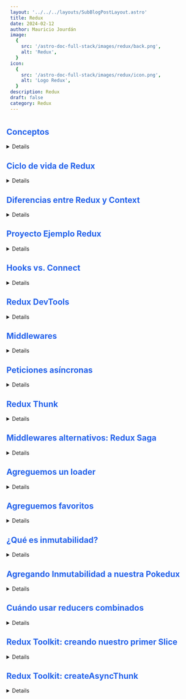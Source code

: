 ```yaml
---
layout: '../../../layouts/SubBlogPostLayout.astro'
title: Redux
date: 2024-02-12
author: Mauricio Jourdán
image:
  {
    src: '/astro-doc-full-stack/images/redux/back.png',
    alt: 'Redux',
  }
icon:
  {
    src: '/astro-doc-full-stack/images/redux/icon.png',
    alt: 'Logo Redux',
  }
description: Redux
draft: false
category: Redux
---
```


<style>
  h1 { color: #713f12; }
  h2 { color: #2563eb; }
  h3 { color: #a855f7; }
  img {
    width: 100%;
    height: 100%;
    object-fit: cover;
  }
  pre {
    padding: 10px;
  }

  table {
    border-collapse: collapse; /* Elimina el espacio entre las celdas */
    width: 100%; /* Ancho de la tabla */
    margin: 0 auto; /* Centrar la tabla */
  }

  th, td {
    border: 1px solid #ddd; /* Borde de las celdas */
    padding: 8px; /* Relleno de las celdas */
    text-align: left; /* Alineación del texto */
  }

  th {
    background-color: #f2f2f2; /* Color de fondo del encabezado */
    font-weight: bold; /* Peso de la fuente del encabezado */
  }

  tr:nth-child(even) {
    background-color: #f9f9f9; /* Color de fondo de las filas pares */
  }  
</style>

## Conceptos

<details>
DOC: https://es.redux.js.org/

<mark>Resux</mark> es una librería que nos ayuda a manejar el estado de nuestra aplicación.

**Necesitamos 3 cosas**:

- Dónde almancenar la información
- Cómo acceder a ella
- Cómo actualizarla

**Redux está basado en 3 principios**:

- Hay solo una única fuente de verdad (store) => La diferencia entre State y Store es que State es un objeto de tipo 'clave: valor' (aunque puede ser de otros tipos). El Store contiene al State y a otras cosas.
- El estado es de solo lectura (solo se actualiza con actions). No debemos modificarlo directamente.
- Los cabmios deben realizarse a través de funciones puras (reducers).

**Funciones puras**:

- Valor retornado cambia si la entrada cambia.
- Misma entrada, misma salida.
- Sin efectos colaterales
- Entrada: x -> Función Pura: f -> Salida: F(x)

**Reducers**:

- Calcular el nuevo estado basado en los parámetros (state, action).
- No modificar el estado directamente.
- No tener lógica asíncrona.

</details>

## Ciclo de vida de Redux

<details>

1. La UI se renderiza a partir del estado
2. El usuario ejecuta un evento que dispara una acción
3. La acción se envía al reducer
4. El reducer sabe cómo actualizar el store
5. El store contiene al state
6. volvemos al paso 1

<img style='width:600px; heigth: 600px; margin: 0 auto; display: block ' src="/astro-doc-full-stack/images/redux/ciclo-de-vida.webp" alt="Redux">

- El estado describe la condición actual de la aplicación, este estado “vive” dentro del store.
- La vista o UI se renderiza basada en este estado y cuando un evento (como un click) pasa el estado se actualiza basado en lo que pasó. No se actualiza directamente, es “disparado” hacía el reducer que es el encargado de saber como se actualizará el estado. Luego de que el cambio pasa y el estado se actualiza la UI se re-renderiza basada en el estado.
- Redux es una libreria “agnostica”, es decir, puede ser usada con cualquier capa en la UI o framework.

</details>

## Diferencias entre Redux y Context

<details>

Cuando un sistema es opaco y no determinista, es dífícil reproducir errores o agregar nuevas características. 

En react, generalmente pasamos datos desde componentes padres a hijos a través de props. Pero cuando tenemos componentes anidados, esto se vuelve complicado. Podemos tener muchos niveles de anidamiento y pasar props a través de todos los componentes puede ser tedioso y dificil de mantener.

A este problema se le llama **'prop drilling'**. Para solucionar esto, podemos usar Context API o algún sistema de gestión del estado.

### Context API

- ¿Qué hace? -> Evita hacer 'prop drilling' y podemos pasar las props de componentes padres a hijos de f orma sencilla.
- ¿Cuándo usarlo? -> Cuando usemos datos que no cambien mucho en nuestra aplicación.
- Se puede usar desde la versión 16.3 de React

### Redux vs Context API

- Depuración -> Redux tiene un depurador que nos permite viajar en el tiempo. Context API es un poco más difícil.
- Bundle size -> Context API ya viene integrado en React, así que es más ligero.
- Middlewares -> Redux es muy sencillo con esto.
- Curva aprendizaje -> Context API es mucho más fácil de entender. Redux es un nuevo paradigma.
- Rendering -> Redux previene renders innecesarios.

|Caracteristica|Redux|Context API|
|---|---|---|
|Depuración|Tiene un depurador que nos permite viajar en el tiempo.|Todo está conectado al mismo provider y no tiene una descripción clara y estandar acerca de los datos que cambian, esto hace que sea más díficil de depurar.|
|Bundle size|Necesitas librerias adicionales.|Viene integrado con React.|
|Middlewares|Permite extender fácilmente la funcionalidad de los disparadores lo cual nos permite que podamos crear middlewares que reciban la data antes de modificar el estado.|No es tan sencillo el manejo de esta caracteristica.|
|Curva de aprendizaje|Requiere de mas tiempo de estudio ya que está basado en un nuevo paradigma.|Posee una curva de aprendizaje sencilla.
|Rendering|Evita el renderizado innecesario|Hace que se renderizen los componentes asi no hayan cambiando.|

</details>

## Proyecto Ejemplo Redux

<details>

Para ejemplificar el uso de Redux vamos a desarrollar una pequeña App que nos permita buscar pokemones.

**Utilizaremos la API**: 
- https://pokeapi.co/ (DOC)
- https://pokeapi.co/api/v2/pokemon?limit=100000&offset=0

Existen varias formas de implementar Redux, 

- Método Connect 
- Hooks
- Toolkit (Recomendado por Redux)

### Comenzaremos con el método Connect.

En la carpeta /src crearemos 2 carpetas:

- actions: contendrá los **tipos de acciones** y **los action creators**. Los cambios que se pueden hacer en el estado.
  - index.js: Contiene los action creators. Un **action creator** es una función que retorna un action, retorna objeto con una propiedad type que describe la acción que se va a realizar.
  - types.js: exportamos los **tipos como constantes** para no utilizarlos como strings y evitar errores de tipeo.
- reducers: a teavés del estado inicial y las acciones, se actualiza el estado.
  - index.js: Contiene el reducer. Un **reducer** es una función que recibe el estado actual y una acción y retorna un nuevo estado.

<mark>Concexión de un componente a Redux</mark>:

En el App.js realizaremos la conexión de la App con Redux. Para ello utilizaremos la función **connect** de react-redux.

Para ello utilizamos 2 variables.

- **mapStateToProps**: es una función recibe nuestro estado y retorna un objeto cuyas propiedades van a ser enviadas a las props del componente que se está conectado a redux.
- **mapDispatchToProps**: es una función que recibe el dispatcher de redux y retorna un objeto que será mapedo a las propiedades con los action creatrors.
- **connect**: Es una función que conecta un componente de React a un store de Redux.

Finalmente, dentro de index.js crearemos el store y lo pasaremos a la aplicación a través del componente **Provider**.

- **Legacy_createStore**: Es una función que crea un store de Redux.
- **Provider**: Es un componente de React que provee el store a todos los componentes de la aplicación.

```bash
npm create vite@latest pokedux -- --template react
# npm create vite@latest pokedux -- --template react-ts
cd pokedux
npm install

npm install antd --save
npm install @ant-design/icons --save
npm install axios
npm install redux react-redux
```

```jsx
// main.jsx
import { StrictMode } from 'react';
import { createRoot } from 'react-dom/client';
import { pokemonsreducer } from './reducers/pokemons';
import { Provider } from 'react-redux';
import { legacy_createStore as createStore } from 'redux';

import './index.css';
import App from './App.jsx';

const store = createStore(pokemonsreducer);

createRoot(document.getElementById('root')).render(
  <StrictMode>
    <Provider store={store}>
      <App />
    </Provider>
  </StrictMode>
);
```

```jsx
// App.jsx

import 'antd/dist/reset.css';
import './App.css';

import { Col } from 'antd';
import { useEffect } from 'react';
import { connect } from 'react-redux';

import logo from '../src/assets/logo.svg';
import InputSearch from './components/InputSearch';
import PokemonList from './components/PokemonList';
import { getPokemon } from './api';
import { setPokemons as setPokemonsActions } from './actions';

function App({ pokemons, setPokemons }) {
  useEffect(() => {
    const fetchPokemons = async () => {
      const pokemonRes = await getPokemon();
      console.log('pokemonRes', pokemonRes);
      setPokemons(pokemonRes);
    };
    fetchPokemons();
  }, []);

  return (
    <div className='App'>
      <Col span={4} offset={10}>
        <img src={logo} alt='Pokedux' />
      </Col>
      <Col span={8} offset={8}>
        <InputSearch />
      </Col>
      <PokemonList pokemons={pokemons} />
    </div>
  );
}

// mapStateToProps
// es una función recibe nuestro estado y retorna un objeto cuyas propiedades van a ser enviadas 
// a las props del componente que se está conectado a redux.
// mapDispatchToProps
// es una función que recibe el dispatcher de redux y retorna un objeto 
// que será mapedo a las propiedades con los action creatrors

const mapStateToProps = (state) => ({
  pokemons: state.pokemons,
});

const mapDispatchToProps = (dispatch) => ({
  setPokemons: (value) => dispatch(setPokemonsActions(value)),
});

export default connect(mapStateToProps, mapDispatchToProps)(App);
```

```js
// /src/api/index.js
import axios from 'axios';

export const getPokemon = async () => {
  try {
    const { data } = await axios.get('https://pokeapi.co/api/v2/pokemon?limit=152');
    return data.results;
  } catch (error) {
    console.log('error', error);
  }
  // return axios
  //   .get('https://pokeapi.co/api/v2/pokemon?limit=152')
  //   .then((response) => response.data.results)
  //   .catch((error) => console.log('error', error));
};
```

```jsx
// /src/components/InputSearch.jsx
import { Input } from 'antd';

const InputSearch = () => {
  return <Input.Search placeholder='Search Pokemon' />;
};
export default InputSearch;
```

```jsx
// /src/components/PokemonList.jsx
import PokemonCard from './PokemonCard';
import './PokemonList.css';

const PokemonList = ({ pokemons }) => {
  return (
    <div className='PokemonList'>
      {pokemons?.map((pokemon) => {
        return <PokemonCard name={pokemon.name} key={pokemon.name} />;
      })}
    </div>
  );
};
export default PokemonList;
```

```jsx
// /src/components/PokemonCard.jsx
import { Card } from 'antd';
import Meta from 'antd/lib/card/Meta';
import { StarOutlined } from '@ant-design/icons';

const PokemonCard = ({ name }) => {
  return (
    <Card
      title={name}
      cover={
        <img
          alt='Ditto'
          src='https://raw.githubusercontent.com/PokeAPI/sprites/master/sprites/pokemon/shiny/132.png'
        />
      }
      extra={<StarOutlined />}
    >
      <Meta description='fire, magic' />
    </Card>
  );
};
export default PokemonCard;
```

```js
// /src/actions/index.js
import { SET_POKEMONS } from './types';

export const setPokemons = (payload) => ({
  type: SET_POKEMONS,
  payload,
});
```

```js
// /src/actions/types.js
export const SET_POKEMONS = 'SET_POKEMONS';
```

```js
// /src/reducers/pokemons.js
import { SET_POKEMONS } from '../actions/types';

const initialState = {
  pokemons: [],
};

export const pokemonsreducer = (state = initialState, action) => {
  switch (action.type) {
    case SET_POKEMONS:
      return {
        ...state,
        pokemons: action.payload,
      };
    default:
      return state;
  }
};
```

```css
/* /src/App.css */
#root {
    max-width: 1280px;
    margin: 0 auto;
    text-align: center;
}

.App {
    margin-top: 3rem;
}

.App img {
    margin-bottom: 3rem;
}
```

```css
/* /src/components/PokemonList.css */
.PokemonList {
    display: grid;
    grid-template-columns: repeat(auto-fill, minmax(250px, 1fr));
    /* grid-template-columns: repeat(4, 1fr); */
    gap: 2rem;
    margin-top: 3rem;
    padding: 0 3rem 3rem;
}
```

</details>

## Hooks vs. Connect

<details>

Redux nos proporciona una api con hooks listos para ser usados.

### useSelector vs Connect

- Bilerplate: useSelector es más limpio. No necesitamos definir mapStateToProps ni mapDispatchToProps para envolver nuestros componentes.
- Separación de responsabilidades: Connect tiene un punto a favor. El método connect crea un higth order component que es quien renderiza nuestro componente y le pasa el estado y las actions a través de props.
- Testing: de acuerdo a la separación de responsabilidades, es un poco más facil testear con connect, ya que al recibir el estado y dispatcher por props para testearlo solo enviamos props naturalmente. En cambio con los hooks necesitamos mockear el store y el dispatch o necesitamos conectar el compnente a Redux antes de poder testaerlo.

> <mark>**Nota**: Redux recomienda utilizar su hooks API.</mark>

Utilizar hooks API nos brinda mejor experiencia de desarrollo, es más sencillo de entender el ciclo de la información, es más compatible con TypeScritp.

Lectura: https://code.tutsplus.com/es/getting-started-with-redux-connecting-redux-with-react--cms-30352t

### Hooks API

De la API utilizaremos dos hooks:

- **useSelector**: Nos permite seleccionar (extraer) una parte del estado de Redux a través de una función selectora. Esta función **debe ser una función pura**. No debe depender de otras variables fuera de la función. Es equivalente a mapStateToProps. La diferencia es que useSelector guarda el valor en una variable y no se pasa por props.

El selector suscribe el componente al estado por lo que será llamado cada vez que se realice dispatch de una acción. Si el selector retorna el mismo valor que la última vez, el componente no se renderiza. Si el selector retorna un valor diferente, el componente se renderiza.

```jsx  
const pokemons = useSelector((state) => state.pokemons);
```
- **useDispatch**: Nos permite despachar acciones. Retorna una referencia a la función dispatch de Redux. Es equivalente a mapDispatchToProps. Lo utilizamos para disparar acciones.

```jsx
const dispatch = useDispatch();
dispatch(myAction());
```

En el ejemplo, vamos a reemplazar connect por hooks. Primero que nada ya no necesitaremos el método connect en el componente App, no utilizaremos props.

```jsx
// App.jsx

import 'antd/dist/reset.css';
import './App.css';

import { Col } from 'antd';
import { useEffect } from 'react';
import { useDispatch, useSelector } from 'react-redux';

import { getPokemon } from './api';
import { setPokemons } from './actions';
import logo from '../src/assets/logo.svg';
import InputSearch from './components/InputSearch';
import PokemonList from './components/PokemonList';

function App() {
  const pokemons = useSelector((state) => state.pokemons);
  const dispatch = useDispatch();

  useEffect(() => {
    const fetchPokemons = async () => {
      const pokemonRes = await getPokemon();
      console.log('pokemonRes', pokemonRes);
      dispatch(setPokemons(pokemonRes));
    };
    fetchPokemons();
  }, []);

  return (
    <div className='App'>
      <Col span={4} offset={10}>
        <img src={logo} alt='Pokedux' />
      </Col>
      <Col span={8} offset={8}>
        <InputSearch />
      </Col>
      <PokemonList pokemons={pokemons} />
    </div>
  );
}

export default App;
```

</details>

## Redux DevTools

<details>

Es una herramienta que nos ayuda a evaluar y depurar el estado de nuestra aplicación. Nos permite ver el estado de nuestra aplicación en cada momento, ver las acciones que se han disparado y ver el estado de la aplicación en cada momento.

Es una extensión que instalamos en nuestro navegador. Nos permite ver el estado, que acciones se están disparando, el payload de las acciones, y poder viajar en el tiempo parta evitar que se ejecuten determinadas acciones analizando cómo se comporta la aplicación.

Repositorio de devTools: https://github.com/reduxjs/redux-devtools

La extensión se encuentra disponible para Chrome, Firefox y Edge. Siguiendo el link podremos instalar la extensión de acuerdo al navegador que estemos utilizando.

Para utilizar devTools debemos agregar una línea de código en la creación del store.

```jsx
// main.jsx
import { StrictMode } from 'react';
import { createRoot } from 'react-dom/client';
import { pokemonsreducer } from './reducers/pokemons';
import { Provider } from 'react-redux';
import { legacy_createStore as createStore } from 'redux';

import './index.css';
import App from './App.jsx';

const store = createStore(
  pokemonsreducer,
  window.__REDUX_DEVTOOLS_EXTENSION__ && window.__REDUX_DEVTOOLS_EXTENSION__()
);

createRoot(document.getElementById('root')).render(
  <StrictMode>
    <Provider store={store}>
      <App />
    </Provider>
  </StrictMode>
);
```

Al ejecutar la aplicación, en el navegador podremos ver la extensión de Redux DevTools. Podremos ver el estado de la aplicación, las acciones que se están disparando y el payload de las acciones. realizando click sobre la extensión accdemos a la herramienta.

<img style='width:600px; heigth: 600px; margin: 0 auto; display: block ' src="/astro-doc-full-stack/images/redux/redux-devtools.png" alt="Redux">

Otra forma de acceder a la devTools es a través de la consola del navegador. En el inspector tendremos una nueva pestaña llamada Redux. 

</details>

## Middlewares

<details>

Un middleware es una pieza de código que entre que algo recibe un request y ese algo dá respuesta al request. Está técnica es muy utilizada en backend. 

En Redux, <mark>un middleware es una función que **se ejecuta entre el dispatch** de una acción **y la ejecución del reducer**</mark>.

De esta manera, podemos interceptar las acciones antes de que lleguen al reducer y realizar acciones como:

- Loggear las acciones
- Hacer peticiones HTTP
- Realizar acciones asíncronas
- Realizar acciones condicionales

### Repaso de terminología

- **Store creator (createStore)**: Es una función que crea un store de Redux.

- **enhancer (potenciador)**: Es una función de orden superior que envuelve el store de Redux para extender su funcionalidad. Toma un store creator y devuelve una versión potenciada del store creator. La línea que utilizamos para la devTools es un enhancer. Es un potenciador del estado, ya que extiende la funcionalidad del store. Algo similar ocurre con los middlewares.

- **compose**: Es una función que nos permite combinar funciones de derecha a izquierda. Lo utilizamos para tener múltiples potenciadores del store (enhancer).

Doc: https://es.redux.js.org/docs/api/compose.html
DOC: https://es.redux.js.org/docs/glosario.html


### Creando un middleware personalizado

Para crear un middleware personalizado, debemos crear una función que reciba el store y retorne una función que reciba el siguiente middleware y retorne una función que reciba la acción y retorne el resultado de la acción.

En el ejmplo vamos a crear un middleware que logee las acciones y otro que agregue un pokemon a la lista de pokemons.

El middleware es una Currying functions, recibe el store, y retorna una función que recibe el siguiente middleware, y retorna una función que recibe la acción que se va a disparar.

Next es una función que llamaremos cuando el middleware haya terminado su trabajo, y manda el action al reducer.

DOC Currying functions: https://es.javascript.info/currying-partials

Creamos una carpeta llamada middlewares y dentro de ella un archivo llamado index.js.

```js
// /src/middlewares/index.js
export const logger = (store) => (next) => (action) => {
  console.log('dispatching', action);
  const result = next(action);
  //console.log('next state', store.getState());
  return result;
};

export const featuring = (store) => (next) => (actionInfo) => {
  const featured = [{ name: 'eddie' }, ...actionInfo.action.payload];
  const updatedActionInfo = { ...actionInfo, action: { ...actionInfo.action, payload: featured } };
  next(updatedActionInfo);
};
```
```js
// main.jsx
import { StrictMode } from 'react';
import { createRoot } from 'react-dom/client';
import { pokemonsreducer } from './reducers/pokemons';
import { Provider } from 'react-redux';
import { applyMiddleware, compose, legacy_createStore as createStore } from 'redux';
import { featuring, logger } from './middlewares';

import './index.css';
import App from './App.jsx';

const composedEnhancers = compose(
  window.__REDUX_DEVTOOLS_EXTENSION__ && window.__REDUX_DEVTOOLS_EXTENSION__(),
  applyMiddleware(logger, featuring) // agrega los params que requiere el middleware
);

const store = createStore(pokemonsreducer, composedEnhancers);

createRoot(document.getElementById('root')).render(
  <StrictMode>
    <Provider store={store}>
      <App />
    </Provider>
  </StrictMode>
);

```

</details>

## Peticiones asíncronas

<details>

En el ejemplo anterior, utilizamos una petición asíncrona para obtener los pokemons pero a todos les colocamos la imágen de Ditto. Vamos a ver cómo podemos obtener la imágen de cada pokemon.

Para ello, vamos a crear una nueva petición de la imágen de cada pokemon. La url a la que debemos hacer la petición es la siguiente: https://pokeapi.co/api/v2/pokemon/{id}, que retorna mucho de detalle como habilidades, tipos, formas, etc. Puntaulmente nos interesan los srpites. 

```jsx
import 'antd/dist/reset.css';
import './App.css';

import { Col } from 'antd';
import { useEffect } from 'react';
import { useDispatch, useSelector } from 'react-redux';

import { getPokemon, getPokemonDetails } from './api';
import { setPokemons } from './actions';
import logo from '../src/assets/logo.svg';
import InputSearch from './components/InputSearch';
import PokemonList from './components/PokemonList';

function App() {
  const pokemons = useSelector((state) => state.pokemons);
  const dispatch = useDispatch();

  useEffect(() => {
    const fetchPokemons = async () => {
      const pokemonRes = await getPokemon();
      // console.log('pokemonRes', pokemonRes);
      const pokemonsDetailed = await Promise.all(
        pokemonRes.map((pokemon) => getPokemonDetails(pokemon))
      );
      dispatch(setPokemons(pokemonsDetailed));
    };
    fetchPokemons();
  }, []);

  return (
    <div className='App'>
      <Col span={4} offset={10}>
        <img src={logo} alt='Pokedux' />
      </Col>
      <Col span={8} offset={8}>
        <InputSearch />
      </Col>
      <PokemonList pokemons={pokemons} />
    </div>
  );
}

export default App;

```

```js
// /src/api/index.js
import axios from 'axios';

export const getPokemon = async () => {
  try {
    const { data } = await axios.get('https://pokeapi.co/api/v2/pokemon?limit=152');
    return data.results;
  } catch (error) {
    console.log('error', error);
  }
  // return axios
  //   .get('https://pokeapi.co/api/v2/pokemon?limit=152')
  //   .then((response) => response.data.results)
  //   .catch((error) => console.log('error', error));
};

export const getPokemonDetails = async (pokemon) => {
  try {
    const { data } = await axios.get(pokemon.url);
    return data;
  } catch (error) {
    console.log('error', error);
  }
};
```

```jsx
// /src/components/PokemonList.jsx
import PokemonCard from './PokemonCard';
import './PokemonList.css';

const PokemonList = ({ pokemons }) => {
  return (
    <div className='PokemonList'>
      {pokemons?.map((pokemon) => {
        return (
          <PokemonCard
            name={pokemon.name}
            image={pokemon.sprites.front_default}
            key={pokemon.name}
          />
        );
      })}
    </div>
  );
};
export default PokemonList;
```

```jsx
// /src/components/PokemonCard.jsx
import { Card } from 'antd';
import Meta from 'antd/lib/card/Meta';
import { StarOutlined } from '@ant-design/icons';

const PokemonCard = ({ name, image }) => {
  return (
    <Card title={name} cover={<img alt={name} src={image} />} extra={<StarOutlined />}>
      <Meta description='fire, magic' />
    </Card>
  );
};
export default PokemonCard;
```

</details>

## Redux Thunk

<details>

En el ejemplo anterior, utilizamos una petición asíncrona para obtener los pokemons y luego recorremos los pokemons para obtener la imágen de cada uno. Aquí no estamos separando correctamente las responsabilidades, es decir podemos mover esa lógica para no dejar esa responsabilidad al componente.

Podemos pasar la lógica a un action creator especial que no retorne solo el objeto plano de la accion, sin que retorne otra función que sea la que obtenga los datos de la API.

Con lo que vimos relacionado al store solo podemos trabajar con acciones sincrónicas, es decir, acciones que retornan un objeto plano. Para trabajar con acciones asíncronas, necesitamos una librería llamada **Redux Thunk**.

```bash
npm install redux-thunk
```

```jsx
// main.jsx
import { StrictMode } from 'react';
import { createRoot } from 'react-dom/client';
import { applyMiddleware, compose, legacy_createStore as createStore } from 'redux';
import { Provider } from 'react-redux';
import { thunk } from 'redux-thunk';

import { pokemonsreducer } from './reducers/pokemons';
import { logger } from './middlewares';
import App from './App.jsx';
import './index.css';

const conposeAlt = window.__REDUX_DEVTOOLS_EXTENSION_COMPOSE__ || compose;

const composedEnhancers = conposeAlt(
  applyMiddleware(thunk, logger) // agrega los params que requiere el middleware
);

const store = createStore(pokemonsreducer, composedEnhancers);

createRoot(document.getElementById('root')).render(
  <StrictMode>
    <Provider store={store}>
      <App />
    </Provider>
  </StrictMode>
);
```

```jsx  
// App.jsx
import 'antd/dist/reset.css';
import './App.css';

import { Col } from 'antd';
import { useEffect } from 'react';
import { useDispatch, useSelector } from 'react-redux';

import { getPokemon } from './api';
import { getPokemonsWithDetails } from './actions';
import logo from '../src/assets/logo.svg';
import InputSearch from './components/InputSearch';
import PokemonList from './components/PokemonList';

function App() {
  const pokemons = useSelector((state) => state.pokemons);
  const dispatch = useDispatch();

  useEffect(() => {
    const fetchPokemons = async () => {
      const pokemonRes = await getPokemon();
      dispatch(getPokemonsWithDetails(pokemonRes));
    };
    fetchPokemons();
  }, []);

  return (
    <div className='App'>
      <Col span={4} offset={10}>
        <img src={logo} alt='Pokedux' />
      </Col>
      <Col span={8} offset={8}>
        <InputSearch />
      </Col>
      <PokemonList pokemons={pokemons} />
    </div>
  );
}

export default App;
```

```js
// /src/actions/index.js
import { getPokemonDetails } from '../api';
import { SET_POKEMONS } from './types';

export const setPokemons = (payload) => ({
  type: SET_POKEMONS,
  payload,
});

export const getPokemonsWithDetails =
  (pokemons = []) =>
  async (dispatch) => {
    const pokemonsDetailed = await Promise.all(
      pokemons.map((pokemon) => getPokemonDetails(pokemon))
    );

    dispatch(setPokemons(pokemonsDetailed));
  };
```

```js
// /src/api/index.js
import axios from 'axios';

export const getPokemon = async () => {
  try {
    const { data } = await axios.get('https://pokeapi.co/api/v2/pokemon?limit=152');
    return data.results;
  } catch (error) {
    console.log('error', error);
  }
  // return axios
  //   .get('https://pokeapi.co/api/v2/pokemon?limit=152')
  //   .then((response) => response.data.results)
  //   .catch((error) => console.log('error', error));
};

export const getPokemonDetails = async (pokemon) => {
  try {
    const { data } = await axios.get(pokemon.url);
    return data;
  } catch (error) {
    console.log('error', error);
  }
};
```

Thunk nos ayudo para agregar lógica asíncrona a nuestras acciones. Thunk es una función que nos permite retornar otra función.

Thumk no es la única librería externa que nos permite trabajar con acciones asíncronas. La librería redux-saga es otra opción muy utilizada.

</details>

## Middlewares alternativos: Redux Saga

<details>

No implementaremos Redux Saga, pero es una librería que nos permite trabajar con acciones asíncronas. 

Haremos una comparación entre Thunk y Saga.

|Redux-thunk|Redux-saga|
|---|---|
|Less borleiplate code|More boilerplate code|
|Easy to understand as compared to redux-saga|Difficult to understand as there are multiple concepts to learn like generator functions and redux-saga effects|
|My be diffcult to scale up|Easy to scale up compared to reduc-thunk|
|Actions creators may hold too much async logic|Actions creators stay pure|
|May get difficult to test|Comparatively easy to test as all your async logic remains together|

DOC: https://www.paradigmadigital.com/dev/sagas-vs-thunk/

</details>

## Agreguemos un loader

<details>

```jsx
// App.jsx
import 'antd/dist/reset.css';
import './App.css';

import { Col, Spin } from 'antd';
import { useEffect } from 'react';
import { useDispatch, useSelector } from 'react-redux';

import { getPokemon } from './api';
import { getPokemonsWithDetails, setLoading } from './actions';
import logo from '../src/assets/logo.svg';
import InputSearch from './components/InputSearch';
import PokemonList from './components/PokemonList';

function App() {
  const pokemons = useSelector((state) => state.pokemons);
  const loading = useSelector((state) => state.loading);
  const dispatch = useDispatch();

  useEffect(() => {
    dispatch(setLoading(true));
    const fetchPokemons = async () => {
      const pokemonRes = await getPokemon();
      dispatch(getPokemonsWithDetails(pokemonRes));
      dispatch(setLoading(false));
    };
    fetchPokemons();
  }, []);

  return (
    <div className='App'>
      <Col span={4} offset={10}>
        <img src={logo} alt='Pokedux' />
      </Col>
      <Col span={8} offset={8}>
        <InputSearch />
      </Col>
      {loading ? <Spin spinning size='large' /> : <PokemonList pokemons={pokemons} />}
    </div>
  );
}

export default App;
```

```js
// /src/actions/types.js
export const SET_POKEMONS = 'SET_POKEMONS';
export const SET_LOADING = 'SET_LOADING';
```

```js
// /src/actions/index.js
import { getPokemonDetails } from '../api';
import { SET_LOADING, SET_POKEMONS } from './types';

export const setPokemons = (payload) => ({
  type: SET_POKEMONS,
  payload,
});

export const setLoading = (payload) => ({
  type: SET_LOADING,
  payload,
});

export const getPokemonsWithDetails =
  (pokemons = []) =>
  async (dispatch) => {
    const pokemonsDetailed = await Promise.all(
      pokemons.map((pokemon) => getPokemonDetails(pokemon))
    );

    dispatch(setPokemons(pokemonsDetailed));
  };
```

```js
// /src/reducers/pokemons.js
import { SET_POKEMONS, SET_LOADING } from '../actions/types';

const initialState = {
  pokemons: [],
  loading: false,
};

export const pokemonsreducer = (state = initialState, action) => {
  switch (action.type) {
    case SET_POKEMONS:
      return {
        ...state,
        pokemons: action.payload,
      };
    case SET_LOADING:
      return {
        ...state,
        loading: action.payload,
      };
    default:
      return state;
  }
};
```

</details>

## Agreguemos favoritos

<details>

```jsx
// App.jsx
import 'antd/dist/reset.css';
import './App.css';

import { Col, Spin } from 'antd';
import { useEffect } from 'react';
import { useDispatch, useSelector } from 'react-redux';

import { getPokemon } from './api';
import { getPokemonsWithDetails, setLoading } from './actions';
import logo from '../src/assets/logo.svg';
import InputSearch from './components/InputSearch';
import PokemonList from './components/PokemonList';

function App() {
  const pokemons = useSelector((state) => state.pokemons);
  const loading = useSelector((state) => state.loading);
  const dispatch = useDispatch();

  useEffect(() => {
    dispatch(setLoading(true));
    const fetchPokemons = async () => {
      const pokemonRes = await getPokemon();
      dispatch(getPokemonsWithDetails(pokemonRes));
      dispatch(setLoading(false));
    };
    fetchPokemons();
  }, []);

  return (
    <div className='App'>
      <Col span={4} offset={10}>
        <img src={logo} alt='Pokedux' />
      </Col>
      <Col span={8} offset={8}>
        <InputSearch />
      </Col>
      {loading ? <Spin spinning size='large' /> : <PokemonList pokemons={pokemons} />}
    </div>
  );
}

export default App;
```

```jsx
// /src/components/PokemonList.jsx
import PokemonCard from './PokemonCard';
import './PokemonList.css';

const PokemonList = ({ pokemons }) => {
  return (
    <div className='PokemonList'>
      {pokemons?.map((pokemon) => {
        return (
          <PokemonCard
            name={pokemon.name}
            image={pokemon.sprites.front_default}
            types={pokemon.types}
            id={pokemon.id}
            favorite={pokemon.favorite}
            key={pokemon.name}
          />
        );
      })}
    </div>
  );
};
export default PokemonList;
```

```jsx
// /src/components/PokemonCard.jsx
import { useDispatch } from 'react-redux';
import { Card } from 'antd';
import Meta from 'antd/lib/card/Meta';

import StarButton from './StarButton';
import { setFavorite } from '../actions';

const PokemonCard = ({ name, image, types, id, favorite }) => {
  const dispatch = useDispatch();
  const typesString = types.map((type) => type.type.name).join(', ');

  const handleOnCLick = () => {
    dispatch(setFavorite({ pokemonId: id }));
  };

  return (
    <Card
      title={name}
      cover={<img alt={name} src={image} />}
      extra={<StarButton isFavorite={favorite} onClick={handleOnCLick} />}
    >
      <Meta description={typesString} />
    </Card>
  );
};
export default PokemonCard;
```

```jsx
// /src/components/StarButton.jsx
import { StarFilled, StarOutlined } from '@ant-design/icons';
import { Button } from 'antd';

const StarButton = ({ isFavorite, onClick }) => {
  const Icon = isFavorite ? <StarFilled /> : <StarOutlined />;
  return <Button onClick={onClick} icon={Icon} />;
};
export default StarButton;
```

```js
// /src/actions/index.js
import { getPokemonDetails } from '../api';
import { SET_FAVORITE, SET_LOADING, SET_POKEMONS } from './types';

export const setPokemons = (payload) => ({
  type: SET_POKEMONS,
  payload,
});

export const setLoading = (payload) => ({
  type: SET_LOADING,
  payload,
});

export const setFavorite = (payload) => ({
  type: SET_FAVORITE,
  payload,
});

export const getPokemonsWithDetails =
  (pokemons = []) =>
  async (dispatch) => {
    const pokemonsDetailed = await Promise.all(
      pokemons.map((pokemon) => getPokemonDetails(pokemon))
    );

    dispatch(setPokemons(pokemonsDetailed));
  };
```
```js
// /src/actions/types.js
export const SET_POKEMONS = 'SET_POKEMONS';
export const SET_LOADING = 'SET_LOADING';
export const SET_FAVORITE = 'SET_FAVORITE';
```

```js
// /src/reducers/pokemons.js
import { SET_POKEMONS, SET_LOADING, SET_FAVORITE } from '../actions/types';

const initialState = {
  pokemons: [],
  loading: false,
};

export const pokemonsreducer = (state = initialState, action) => {
  switch (action.type) {
    case SET_POKEMONS:
      return {
        ...state,
        pokemons: action.payload,
      };
    case SET_FAVORITE: {
      const newPokemonList = [...state.pokemons];
      const currentPokemonIndex = newPokemonList.findIndex(
        (pokemon) => pokemon.id === action.payload.pokemonId
      );

      if (currentPokemonIndex < 0) {
        return state;
      } else {
        newPokemonList[currentPokemonIndex].favorite =
          !newPokemonList[currentPokemonIndex].favorite;
        return { ...state, pokemons: newPokemonList };
      }
    }

    case SET_LOADING:
      return {
        ...state,
        loading: action.payload,
      };
    default:
      return state;
  }
};
```

</details>

## ¿Qué es inmutabilidad?

<details>

Inmutabilidad: algo que no puede ser cambiado luego de ser creado. 

Redux no indicará a la UI que debe renderizar nuevamente, **si su estado inicial y el estado retornado son exactamente iguales**.

### ¿Cómo trabajar la inmutabilidad con JavasScript?

Existen varias maneras de trabajar la inmutabilidad en JavaScript. Mencionaremos solo dos:

- Object.assign
- Spread operator

```jsx
const updateAge = (userInfo) => {
  // Mutable
  // userInfo.age = userInfo.age + 1;
  // return userInfo;

  // Al mutar el objeto userInfo, redux no será capaz de identificar el cambio entre el objeto inincial y el retornado,
  // no será capaz de detectar el cambio y no renderizará nuevamente la UI.

  // Inmutable Object.assign
  // return Object.assign({}, userInfo, {
  //   age: userInfo.age + 1,
  // });

  // Inmutable Spread operator
  return {
    ...userInfo,
    age: userInfo.age + 1,
  };
}

const userInfo = {
  name: 'Miguel',
  age: 23,
  email: 'miguel@platzi.com'
}

console.log('userInfo BEFORE: ', userInfo);

const updatedInfo = updateAge(userInfo);

console.log('userInfo AFTER: ', userInfo);
console.log('updatedInfo: ', updateAge(updatedInfo));
```

Pero la inmutabilidad también tiene desventajas:

- Generación constante de objetos -> Problema de performance si no conocemos el garbage collector, o no eliminamos los objetos de memoria.
- Propenso a errores humanos
- Menos trazabilidad

Para evitar estos problemas, podemos utilizar immutable Js.

</details>

## Agregando Inmutabilidad a nuestra Pokedux

<details>

```bash
npm install immutable
```

Immutable es una librería que nos permite trabajar con objetos inmutables. Utiliza estructuras de datos especiales como Set, Map, List

Recomiendo ampliamente el uso de la librería **"immer"** en ves de el uso de "immutable", puesto que es mucho más facil de utilizar y no necesitas de más complejidad que el código basico para el uso de redux, es decir, no necesitas metodos get o set u setIn, Es muy facil de utilizar ya que solo necesitamos usar su método produce para que realice la inmutabilidad por su cuenta. Documentación / guía paso a paso del uso de immer: https://immerjs.github.io/immer/

Para la siguiente clase y el uso de combineReducers, se necesita instalar "redux-immer". Ésta es su guía de implementación: https://github.com/salvoravida/redux-immer

</details>

## Cuándo usar reducers combinados

<details>

En nuestro estado tenemos dos propiedades que se encargan de dos cosas diferentes: pokemons y loading. En este caso, podríamos utilizar combineReducers (helper de Redux) para separar la lógica de los reducers.

No es obligatorio utilizar combineReducers, pero es una buena práctica cuando tenemos un estado con muchas propiedades y cada propiedad tiene su propio reducer.

```jsx
// main.jsx
import { StrictMode } from 'react';
import { createRoot } from 'react-dom/client';
import { applyMiddleware, compose, createStore } from 'redux';
import { Provider } from 'react-redux';
import { thunk } from 'redux-thunk';

import rootReducer from './reducers/rootReducer';
import { logger } from './middlewares';
import App from './App.jsx';
import './index.css';

const composeAlt = window.__REDUX_DEVTOOLS_EXTENSION_COMPOSE__ || compose;

const composedEnhancers = composeAlt(
  applyMiddleware(thunk, logger) // agrega los params que requiere el middleware
);

const store = createStore(rootReducer, composedEnhancers);

console.log('store', store.getState());

createRoot(document.getElementById('root')).render(
  <StrictMode>
    <Provider store={store}>
      <App />
    </Provider>
  </StrictMode>
);
```

```jsx
// App.jsx
import 'antd/dist/reset.css';
import './App.css';

import { Col, Spin } from 'antd';
import { useEffect } from 'react';
import { shallowEqual, useDispatch, useSelector } from 'react-redux';

import { getPokemon } from './api';
import { getPokemonsWithDetails, setLoading } from './actions';
import logo from '../src/assets/logo.svg';
import InputSearch from './components/InputSearch';
import PokemonList from './components/PokemonList';

function App() {
  const pokemons = useSelector((state) => state.data.pokemons, shallowEqual);
  const loading = useSelector((state) => state.ui.loading);
  const dispatch = useDispatch();

  useEffect(() => {
    dispatch(setLoading(true));
    const fetchPokemons = async () => {
      const pokemonRes = await getPokemon();
      dispatch(getPokemonsWithDetails(pokemonRes));
      dispatch(setLoading(false));
    };
    fetchPokemons();
  }, []);

  console.log('pokemons', pokemons);
  console.log('ui', loading);

  return (
    <div className='App'>
      <Col span={4} offset={10}>
        <img src={logo} alt='Pokedux' />
      </Col>
      <Col span={8} offset={8}>
        <InputSearch />
      </Col>
      {loading ? <Spin spinning size='large' /> : <PokemonList pokemons={pokemons} />}
    </div>
  );
}

export default App;
```
```js
// /src/reducers/rootReducer.js
import { combineReducers } from 'redux';
import { pokemonsReducer } from './pokemons';
import { uiReducer } from './ui';

const rootReducer = combineReducers({
  data: pokemonsReducer,
  ui: uiReducer,
});

export default rootReducer;
```

```js
// /src/reducers/pokemons.js
import { SET_FAVORITE, SET_POKEMONS } from '../actions/types';

const initialState = {
  pokemons: [],
};

export const pokemonsReducer = (state = initialState, action) => {
  switch (action.type) {
    case SET_POKEMONS:
      return {
        ...state,
        pokemons: action.payload,
      };
    case SET_FAVORITE: {
      const newPokemonList = [...state.pokemons];
      const currentPokemonIndex = newPokemonList.findIndex(
        (pokemon) => pokemon.id === action.payload.pokemonId
      );

      if (currentPokemonIndex < 0) {
        return state;
      } else {
        newPokemonList[currentPokemonIndex].favorite =
          !newPokemonList[currentPokemonIndex].favorite;
        return { ...state, pokemons: newPokemonList };
      }
    }

    default:
      return state;
  }
};

```
```js
// /src/reducers/ui.js
import { SET_LOADING } from '../actions/types';

const initialState = {
  loading: false,
};

export const uiReducer = (state = initialState, action) => {
  switch (action.type) {
    case SET_LOADING:
      return {
        ...state,
        loading: action.payload,
      };
    default:
      return state;
  }
};

```

Finalmente, debemos considerar el uso de **shallowEqual** en el useSelector para evitar renderizados innecesarios. shallowEqual es una función que compara dos objetos y retorna true si son iguales y false si son diferentes. 

Cuando utilizamos useSelector, por defecto, compara las referencias de los objetos (recordemos que utilizamos inmutabilidad, **siempre será una referencia distinta**). Si utilizamos shallowEqual, compara los valores de los objetos. 

En el useSelector de loading, no es necesario utilizar shallowEqual, ya que es un valor primitivo.

</details>

## Redux Toolkit: creando nuestro primer Slice

<details>

Hasta el momento para manejar el estado tenemos que utilizar los actions types, actions creators y reducers. Redux Toolkit nos permite simplificar la creación de estos elementos.

Redux Toolkit es una librería que nos permite trabajar con Redux de una manera más sencilla. Nos permite trabajar con slices, que son pequeñas porciones de nuestro estado. Llegó para resolver los siguientes problemas:

- Demmasiado boilerplate para obtener el resultado
- Dependencia de librerías como redux-thunk o redux-saga
- La curva de aprendizaje hast para la configuración de Redux es elevada

Por ejemplo, para la inmutabilidad utiliza immer, pero lo utiliza internamente, nos abstraemos de la utilización de librerías. 

Y, por otro lado, a través de los Slices, es mucho más fácil trabajar con Redux.

```bash
npm install @reduxjs/toolkit
```

```js
// /src/slices/dataSlice.js
import { createSlice } from '@reduxjs/toolkit';

const initialState = {
  pokemons: [],
};

export const dataSlice = createSlice({
  name: 'data',
  initialState,
  reducers: {
    setPokemons: (state, action) => {
      // conveción de nombre
      // nombre del slice / nombre del action creator
      // 'data/setPokemons';
      state.data = action.payload;
      // parece que mutamos el estado,
      // pero Toolkit utiliza immer para hacerlo de forma inmutable
    },
    setFavorite: (state, action) => {
      const currentPokemonIndex = state.pokemons.findIndex(
        (pokemon) => pokemon.id === action.payload.pokemonId
      );

      if (currentPokemonIndex >= 0) {
        const isFavorite = state.pokemons[currentPokemonIndex].favorite;
        state.pokemons[currentPokemonIndex].favorite = !isFavorite;
      }
    },
  },
});

export const { setPokemons, setFavorite } = dataSlice.actions;
export default dataSlice.reducer;
```

```js
// /src/reducers/rootReducer.js
import { combineReducers } from 'redux';
import dataReducer from '../slices/dataSlice';

const rootReducer = combineReducers({
  data: dataReducer,
});

export default rootReducer;
```

</details>

## Redux Toolkit: createAsyncThunk

<details>

DOC: https://redux-toolkit.js.org/introduction/getting-started

Veremos como podemos utilizar createAsyncThunk para manejar acciones asíncronas.

```js
// /src/slices/dataSlice.js
import { createSlice, createAsyncThunk } from '@reduxjs/toolkit';
import { getPokemon, getPokemonDetails } from '../api';
import { setLoading } from './uiSlice';

const initialState = {
  pokemons: [],
};

export const fetchPokemonmsWithDetails = createAsyncThunk(
  // action
  'data/fetchPokemonmsWithDetails',
  // callback
  async (_, { dispatch }) => {
    dispatch(setLoading(true));
    const pokemonsRes = await getPokemon();
    const pokemonsDetailed = await Promise.all(
      pokemonsRes.map((pokemon) => getPokemonDetails(pokemon))
    );
    console.log('pokemonsDetailed', pokemonsDetailed);
    dispatch(setPokemons(pokemonsDetailed));
    dispatch(setLoading(false));
  }
);

export const dataSlice = createSlice({
  name: 'data',
  initialState,
  reducers: {
    setPokemons: (state, action) => {
      // conveción de nombre
      // nombre del slice / nombre del action creator
      // 'data/setPokemons';
      state.pokemons = action.payload;
      // parece que mutamos el estado,
      // pero Toolkit utiliza immer para hacerlo de forma inmutable
    },
    setFavorite: (state, action) => {
      const currentPokemonIndex = state.pokemons.findIndex(
        (pokemon) => pokemon.id === action.payload.pokemonId
      );

      if (currentPokemonIndex >= 0) {
        const isFavorite = state.pokemons[currentPokemonIndex].favorite;
        state.pokemons[currentPokemonIndex].favorite = !isFavorite;
      }
    },
  },
});

export const { setPokemons, setFavorite } = dataSlice.actions;
export default dataSlice.reducer;
```

```js 
// /src/slices/uiSlice.js
import { createSlice } from '@reduxjs/toolkit';

const initialState = {
  loading: false,
};

export const uiSlice = createSlice({
  name: 'ui',
  initialState,
  reducers: {
    setLoading: (state, action) => {
      state.loading = action.payload;
    },
  },
});

export const { setLoading } = uiSlice.actions;
export default uiSlice.reducer;
```

```js
// /src/reducers/rootReducer.js
import { combineReducers } from 'redux';
import dataReducer from '../slices/dataSlice';
import uiReducer from '../slices/uiSlice';

const rootReducer = combineReducers({
  data: dataReducer,
  ui: uiReducer,
});

export default rootReducer;
```

```jsx
// /src/App.jsx
import 'antd/dist/reset.css';
import './App.css';

import { Col, Spin } from 'antd';
import { useEffect } from 'react';
import { shallowEqual, useDispatch, useSelector } from 'react-redux';

import logo from '../src/assets/logo.svg';
import InputSearch from './components/InputSearch';
import PokemonList from './components/PokemonList';
import { fetchPokemonmsWithDetails } from './slices/dataSlice';

function App() {
  const pokemons = useSelector((state) => state.data.pokemons, shallowEqual);
  const loading = useSelector((state) => state.ui.loading);
  const dispatch = useDispatch();

  useEffect(() => {
    dispatch(fetchPokemonmsWithDetails());
  }, []);

  console.log('pokemons', pokemons);
  console.log('ui', loading);

  return (
    <div className='App'>
      <Col span={4} offset={10}>
        <img src={logo} alt='Pokedux' />
      </Col>
      <Col span={8} offset={8}>
        <InputSearch />
      </Col>
      {loading ? <Spin spinning size='large' /> : <PokemonList pokemons={pokemons} />}
    </div>
  );
}

export default App;
```

```jsx
// /src/components/PokemonCard.jsx
import { useDispatch } from 'react-redux';
import { Card } from 'antd';
import Meta from 'antd/lib/card/Meta';

import StarButton from './StarButton';
import { setFavorite } from '../slices/dataSlice';

const PokemonCard = ({ name, image, types, id, favorite }) => {
  const dispatch = useDispatch();
  const typesString = types.map((type) => type.type.name).join(', ');

  const handleOnCLick = () => {
    dispatch(setFavorite({ pokemonId: id }));
  };

  return (
    <Card
      title={name}
      cover={<img alt={name} src={image} />}
      extra={<StarButton isFavorite={favorite} onClick={handleOnCLick} />}
    >
      <Meta description={typesString} />
    </Card>
  );
};
export default PokemonCard;
```
</details>